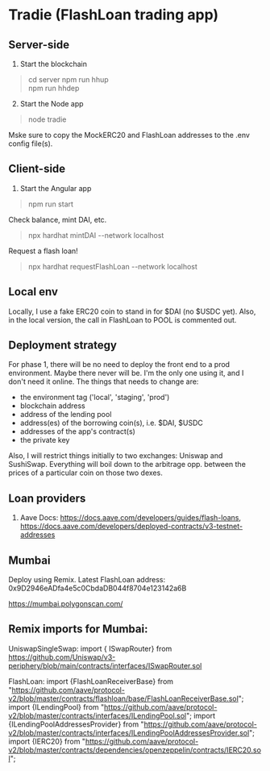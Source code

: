 Tradie (FlashLoan trading app)
==============================

## Server-side
1. Start the blockchain
> cd server
> npm run hhup  
> npm run hhdep
2. Start the Node app
> node tradie

Mske sure to copy the MockERC20 and FlashLoan addresses to the .env config file(s).

## Client-side
1. Start the Angular app
> npm run start

Check balance, mint DAI, etc.
> npx hardhat mintDAI --network localhost

Request a flash loan!
> npx hardhat requestFlashLoan --network localhost

## Local env
Locally, I use a fake ERC20 coin to stand in for $DAI (no $USDC yet). Also, in the local version, the call in FlashLoan to POOL is commented out. 

## Deployment strategy
For phase 1, there will be no need to deploy the front end to a prod environment. Maybe there never will be. I'm the only one using it, and I don't need it online. The things that needs to change are:

* the environment tag ('local', 'staging', 'prod')
* blockchain address
* address of the lending pool
* address(es) of the borrowing coin(s), i.e. $DAI, $USDC
* addresses of the app's contract(s)
* the private key

Also, I will restrict things initially to two exchanges: Uniswap and SushiSwap. Everything will boil down to the arbitrage opp. between the prices of a particular coin on those two dexes. 

## Loan providers
1. Aave
Docs: https://docs.aave.com/developers/guides/flash-loans, 
https://docs.aave.com/developers/deployed-contracts/v3-testnet-addresses

## Mumbai
Deploy using Remix.
Latest FlashLoan address: 0x9D2946eADfa4e5c0CbdaDB044f8704e123142a6B

https://mumbai.polygonscan.com/

## Remix imports for Mumbai:
UniswapSingleSwap:
import { ISwapRouter} from https://github.com/Uniswap/v3-periphery/blob/main/contracts/interfaces/ISwapRouter.sol

FlashLoan:
import {FlashLoanReceiverBase} from "https://github.com/aave/protocol-v2/blob/master/contracts/flashloan/base/FlashLoanReceiverBase.sol";
import {ILendingPool} from "https://github.com/aave/protocol-v2/blob/master/contracts/interfaces/ILendingPool.sol";
import {ILendingPoolAddressesProvider} from "https://github.com/aave/protocol-v2/blob/master/contracts/interfaces/ILendingPoolAddressesProvider.sol";
import {IERC20} from "https://github.com/aave/protocol-v2/blob/master/contracts/dependencies/openzeppelin/contracts/IERC20.sol";